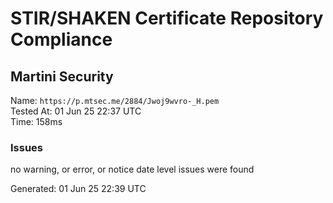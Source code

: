# STIR/SHAKEN Certificate Repository Compliance

## Martini Security

Name: `https://p.mtsec.me/2884/Jwoj9wvro-_H.pem`\
Tested At: 01 Jun 25 22:37 UTC\
Time: 158ms

### Issues

no warning, or error, or notice date level issues were found

Generated: 01 Jun 25 22:39 UTC